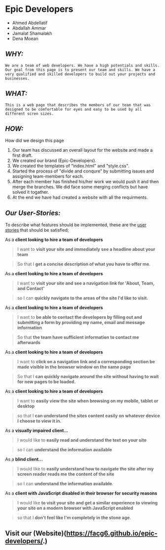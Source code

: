 # Epic Developers

- Ahmed Abdellatif
- Abdallah Ammar
- Jamalat Shamalakh
- Dena Moean

## _**WHY:**_
    We are a team of web developers. We have a high potentials and skills. Our goal from this page is to present our team and skills. We have a very qualified and skilled developers to build out your projects and businesses.

## _**WHAT:**_
    This is a web page that describes the members of our team that was designed to be comfortable for eyes and easy to be used by all different scren sizes.

## _**HOW:**_
How did we design this page
1. Our team has discussed an overall layout for the website and made a first draft.
2. We created our brand (Epic-Developers).
3. We created the templates of "index.html" and "style.css".
4. Started the process of "divide and conqure" by submitting issues and assigning team-members for each.
5. After each member has finished his/her work we would push it and then merge the branches. We did face some merging conflicts but have solved it togather.
6. At the end we have had created a website with all the requirments.

## _**Our User-Stories:**_
To describe what features should be implemented, these are the [user stories](https://en.wikipedia.org/wiki/User_story) that should be satisfied;

As a **client looking to hire a team of developers**

> I want to **visit your site and immediately see a headline about your team**

> So that I **get a concise description of what you have to offer me**.

As a **client looking to hire a team of developers**

> I want to **visit your site and see a navigation link for 'About, Team, and Contact'**

> so I can **quickly navigate to the areas of the site I'd like to visit.**

As a **client looking to hire a team of developers**

> I want to **be able to contact the developers by filling out and submitting a form by providing my name, email and message information**

> So that **the team have sufficient information to contact me afterwards**

As a **client looking to hire a team of developers**

> I want to **click on a navigation link and a corresponding section be made visible in the browser window on the same page**

> So that I **can quickly navigate around the site without having to wait for new pages to be loaded.**

As a **client looking to hire a team of developers**

> I want to **easily view the site when browsing on my mobile, tablet or desktop**

> so that I **can understand the sites content easily on whatever device I choose to view it in.**

As a **visually impaired client...**

> I would like to **easily read and understand the text on your site**

> so I can **understand the information available**

As a **blind client...**

> I would like to **easily understand how to navigate the site after my screen reader reads me the content of the site**

> so I can **understand the information available**.

As a **client with JavaScript disabled in their browser for security reasons**

> I would like **to visit your site and get a similar experience to viewing your site on a modern browser with JavaScript enabled**

> so that I **don't feel like I'm completely in the stone age**.


## Visit our (Website)(https://facg6.github.io/epic-developers/.)
